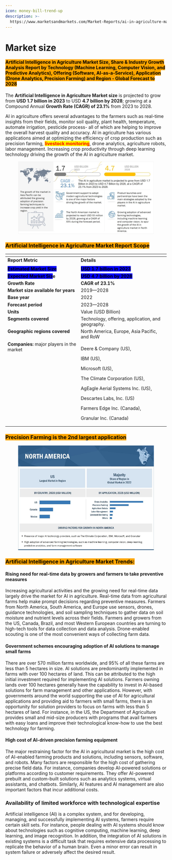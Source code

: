 ```yaml
---
icon: money-bill-trend-up
description: >-
  https://www.marketsandmarkets.com/Market-Reports/ai-in-agriculture-market-159957009.html
---
```


# Market size

#### <mark style="background-color:orange;">Artificial Intelligence in Agriculture Market Size, Share & Industry Growth Analysis Report by Technology (Machine Learning, Computer Vision, and Predictive Analytics), Offering (Software, AI-as-a-Service), Application (Drone Analytics, Precision Farming) and Region - Global Forecast to 2028</mark>

The **Artificial Intelligence in Agriculture Market size** is projected to grow from **USD 1.7 billion in 2023** to USD **4.7 billion by 2028**; growing at a Compound Annual **Growth Rate (CAGR) of 23.1%** from 2023 to 2028.

AI in agriculture offers several advantages to the farmers such as real-time insights from their fields, monitor soil quality, plant health, temperature, automate irrigation, pesticide process- all of which are helping to improve the overall harvest quality and accuracy. AI in agriculture has various applications aimed at optimizing the efficiency of crop production such as precision farming, <mark style="color:red;">**livestock monitoring**</mark>, drone analytics, agriculture robots, labor management.  Increasing crop productivity through deep learning technology driving the growth of the AI in agriculture market.

<figure><img src="../.gitbook/assets/image.png" alt=""><figcaption></figcaption></figure>

### <mark style="background-color:orange;">Artificial Intelligence in Agriculture Market Report Scope</mark>

<table data-header-hidden><thead><tr><th valign="top"></th><th valign="top"></th></tr></thead><tbody><tr><td valign="top"><strong>Report Metric</strong></td><td valign="top"><strong>Details</strong></td></tr><tr><td valign="top"></td><td valign="top"></td></tr><tr><td valign="top"><mark style="background-color:blue;"><strong>Estimated Market Size</strong></mark></td><td valign="top"><mark style="background-color:blue;"><strong>USD 1.7 billion in 2023</strong></mark></td></tr><tr><td valign="top"><mark style="background-color:blue;"><strong>Expected Market Siz</strong></mark><strong>e</strong></td><td valign="top"><mark style="background-color:blue;"><strong>USD 4.7 billion by 2028</strong></mark></td></tr><tr><td valign="top"><strong>Growth Rate</strong></td><td valign="top"><strong>CAGR of 23.1%</strong></td></tr><tr><td valign="top"><strong>Market size available for years</strong></td><td valign="top">2019—2028</td></tr><tr><td valign="top"><strong>Base year</strong></td><td valign="top">2022</td></tr><tr><td valign="top"><strong>Forecast period</strong></td><td valign="top">2023—2028</td></tr><tr><td valign="top"><strong>Units</strong></td><td valign="top">Value (USD Billion)</td></tr><tr><td valign="top"><strong>Segments covered</strong></td><td valign="top">Technology, offering, application, and geography.</td></tr><tr><td valign="top"><strong>Geographic regions covered</strong></td><td valign="top">North America, Europe, Asia Pacific, and RoW</td></tr><tr><td valign="top"><strong>Companies:</strong> major players in the market</td><td valign="top"><p>Deere &#x26; Company (US), </p><p>IBM (US), </p><p>Microsoft (US), </p><p>The Climate Corporation (US), </p><p>AgEagle Aerial Systems Inc. (US), </p><p>Descartes Labs, Inc. (US) </p><p></p><p>Farmers Edge Inc. (Canada), </p><p>Granular Inc. (Canada)</p></td></tr></tbody></table>

### <mark style="background-color:orange;">Precision Farming is the 2nd largest application</mark>

<figure><img src="../.gitbook/assets/image (49).png" alt=""><figcaption></figcaption></figure>



### <mark style="background-color:orange;">Artificial Intelligence in Agriculture Market Trends:</mark>

#### Rising need for real-time data by growers and farmers to take preventive measures

Increasing agricultural activities and the growing need for real-time data largely drive the market for AI in agriculture. Real-time data from agricultural farms help make prompt decisions regarding preventive measures. Farmers from North America, South America, and Europe use sensors, drones, guidance technologies, and soil sampling techniques to gather data on soil moisture and nutrient levels across their fields. Farmers and growers from the US, Canada, Brazil, and most Western European countries are turning to high-tech tools for data collection and data analysis. Drone-enabled scouting is one of the most convenient ways of collecting farm data.

#### Government schemes encouraging adoption of AI solutions to manage small farms

There are over 570 million farms worldwide, and 95% of all these farms are less than 5 hectares in size. AI solutions are predominantly implemented in farms with over 100 hectares of land. This can be attributed to the high initial investment required for implementing AI solutions. Farmers owning lands over 100 hectares generally have the capability to invest in AI-based solutions for farm management and other applications. However, with governments around the world supporting the use of AI for agricultural applications and providing aid to farmers with small farms, there is an opportunity for solution providers to focus on farms with less than 5 hectares of land. For instance, in the US, the Department of Agriculture provides small and mid-size producers with programs that avail farmers with easy loans and improve their technological know-how to use the best technology for farming.

#### High cost of AI-driven precision farming equipment

The major restraining factor for the AI in agricultural market is the high cost of AI-enabled farming products and solutions, including sensors, software, and robots. Many factors are responsible for the high cost of gathering precise field data. For instance, companies develop AI-powered solutions or platforms according to customer requirements. They offer AI-powered prebuilt and custom-built solutions such as analytics systems, virtual assistants, and chatbots. Similarly, AI features and AI management are also important factors that incur additional costs.

### Availability of limited workforce with technological expertise

Artificial intelligence (AI) is a complex system, and for developing, managing, and successfully implementing AI systems, farmers require certain skill sets. For instance, people dealing with AI systems should know about technologies such as cognitive computing, machine learning, deep learning, and image recognition. In addition, the integration of AI solutions in existing systems is a difficult task that requires extensive data processing to replicate the behavior of a human brain. Even a minor error can result in system failure or adversely affect the desired result.
